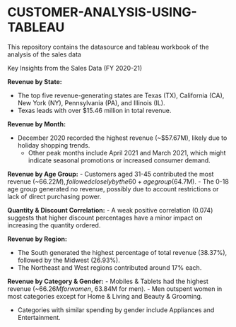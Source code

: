 # CUSTOMER-ANALYSIS-USING-TABLEAU
This repository contains the datasource and tableau workbook of the analysis of the sales data

Key Insights from the Sales Data (FY 2020-21)

 **Revenue by State:**
  - The top five revenue-generating states are Texas (TX), California (CA), New York (NY), Pennsylvania (PA), and Illinois (IL).
  - Texas leads with over $15.46 million in total revenue.

 **Revenue by Month:**
  - December 2020 recorded the highest revenue (~$57.67M), likely due to holiday shopping trends.
	- Other peak months include April 2021 and March 2021, which might indicate seasonal promotions or increased consumer demand.
    
  **Revenue by Age Group:**
	- Customers aged 31-45 contributed the most revenue (~$66.22M), followed closely by the 60+ age group ($64.7M).
	- The 0-18 age group generated no revenue, possibly due to account restrictions or lack of direct purchasing power.
 
  **Quantity & Discount Correlation:**
	- A weak positive correlation (0.074) suggests that higher discount percentages have a minor impact on increasing the quantity ordered.
 
  **Revenue by Region:**
  - The South generated the highest percentage of total revenue (38.37%), followed by the Midwest (26.93%).
  - The Northeast and West regions contributed around 17% each.
	
 **Revenue by Category & Gender:**
	- Mobiles & Tablets had the highest revenue (~$66.26M for women, ~$63.84M for men).
	- Men outspent women in most categories except for Home & Living and Beauty & Grooming.
  - Categories with similar spending by gender include Appliances and Entertainment.
